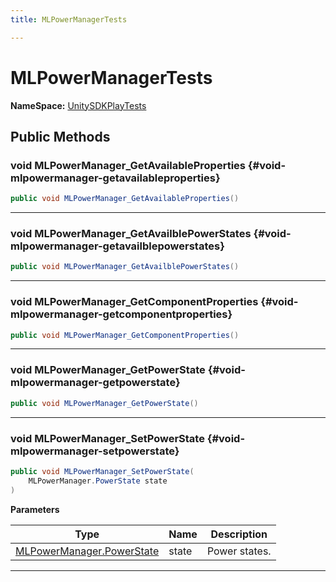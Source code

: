 ```yaml
---
title: MLPowerManagerTests

---
```


# MLPowerManagerTests



**NameSpace:** 
[UnitySDKPlayTests](/unity-api/api/UnitySDKPlayTests/UnitySDKPlayTests.md) 








## Public Methods

### void MLPowerManager_GetAvailableProperties {#void-mlpowermanager-getavailableproperties}

```csharp
public void MLPowerManager_GetAvailableProperties()
```






-----------

### void MLPowerManager_GetAvailblePowerStates {#void-mlpowermanager-getavailblepowerstates}

```csharp
public void MLPowerManager_GetAvailblePowerStates()
```






-----------

### void MLPowerManager_GetComponentProperties {#void-mlpowermanager-getcomponentproperties}

```csharp
public void MLPowerManager_GetComponentProperties()
```






-----------

### void MLPowerManager_GetPowerState {#void-mlpowermanager-getpowerstate}

```csharp
public void MLPowerManager_GetPowerState()
```






-----------

### void MLPowerManager_SetPowerState {#void-mlpowermanager-setpowerstate}

```csharp
public void MLPowerManager_SetPowerState(
    MLPowerManager.PowerState state
)
```


**Parameters**

| Type | Name  | Description  | 
|--|--|--|
| [MLPowerManager.PowerState](/unity-api/api/UnityEngine.XR.MagicLeap/MLPowerManager/UnityEngine.XR.MagicLeap.MLPowerManager.md#enums-powerstate) |state|Power states. |






-----------

